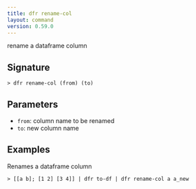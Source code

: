 ```yaml
---
title: dfr rename-col
layout: command
version: 0.59.0
---
```


rename a dataframe column

## Signature

```> dfr rename-col (from) (to)```

## Parameters

 -  `from`: column name to be renamed
 -  `to`: new column name

## Examples

Renames a dataframe column
```shell
> [[a b]; [1 2] [3 4]] | dfr to-df | dfr rename-col a a_new
```
